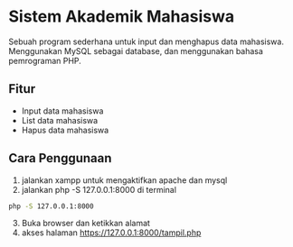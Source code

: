 # Sistem Akademik Mahasiswa
Sebuah program sederhana untuk input dan menghapus data mahasiswa. Menggunakan MySQL sebagai database, dan menggunakan bahasa pemrograman PHP.

## Fitur
- Input data mahasiswa
- List data mahasiswa
- Hapus data mahasiswa

## Cara Penggunaan
1. jalankan xampp untuk mengaktifkan apache dan mysql
2. jalankan php -S 127.0.0.1:8000 di terminal
```bash
php -S 127.0.0.1:8000
```
3. Buka browser dan ketikkan alamat
4. akses halaman https://127.0.0.1:8000/tampil.php